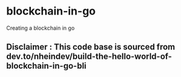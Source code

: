 # blockchain-in-go
Creating a  blockchain in go
## Disclaimer : This code base is sourced from dev.to/nheindev/build-the-hello-world-of-blockchain-in-go-bli

